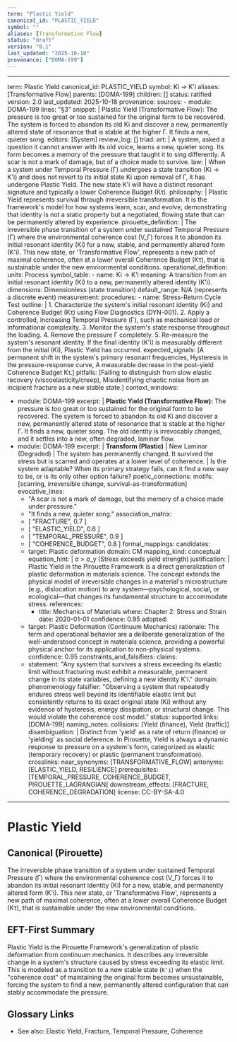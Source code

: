```yaml
---
term: "Plastic Yield"
canonical_id: "PLASTIC_YIELD"
symbol: ""
aliases: [Transformative Flow]
status: "draft"
version: "0.1"
last_updated: "2025-10-18"
provenance: ["DOMA-199"]
---
```


---
term: Plastic Yield
canonical_id: PLASTIC_YIELD
symbol: Ki → K'i
aliases: [Transformative Flow]
parents: [DOMA-199]
children: []
status: ratified
version: 2.0
last_updated: 2025-10-18
provenance:
  sources:
    - module: DOMA-199
      lines: "§3"
      snippet: |
        Plastic Yield (Transformative Flow): The pressure is too great or too sustained for the original form to be recovered. The system is forced to abandon its old Ki and discover a new, permanently altered state of resonance that is stable at the higher Γ. It finds a new, quieter song.
  editors: [System]
  review_log: []
triad:
  art: |
    A system, asked a question it cannot answer with its old voice, learns a new, quieter song. Its form becomes a memory of the pressure that taught it to sing differently. A scar is not a mark of damage, but of a choice made to survive.
  law: |
    When a system under Temporal Pressure (Γ) undergoes a state transition (Ki → K'i) and does not revert to its initial state Ki upon removal of Γ, it has undergone Plastic Yield. The new state K'i will have a distinct resonant signature and typically a lower Coherence Budget (Kτ).
  philosophy: |
    Plastic Yield represents survival through irreversible transformation. It is the framework's model for how systems learn, scar, and evolve, demonstrating that identity is not a static property but a negotiated, flowing state that can be permanently altered by experience.
pirouette_definition: |
  The irreversible phase transition of a system under sustained Temporal Pressure (Γ) where the environmental coherence cost (V_Γ) forces it to abandon its initial resonant identity (Ki) for a new, stable, and permanently altered form (K'i). This new state, or 'Transformative Flow', represents a new path of maximal coherence, often at a lower overall Coherence Budget (Kτ), that is sustainable under the new environmental conditions.
operational_definition:
  units: Process
  symbol_table:
    - name: Ki → K'i
      meaning: A transition from an initial resonant identity (Ki) to a new, permanently altered identity (K'i).
      dimensions: Dimensionless (state transition)
      default_range: N/A (represents a discrete event)
  measurement:
    procedures:
      - name: Stress-Return Cycle Test
        outline: |
          1. Characterize the system's initial resonant identity (Ki) and Coherence Budget (Kτ) using Flow Diagnostics (DYN-001).
          2. Apply a controlled, increasing Temporal Pressure (Γ), such as mechanical load or informational complexity.
          3. Monitor the system's state response throughout the loading.
          4. Remove the pressure Γ completely.
          5. Re-measure the system's resonant identity. If the final identity (K'i) is measurably different from the initial (Ki), Plastic Yield has occurred.
        expected_signals: [A permanent shift in the system's primary resonant frequencies, Hysteresis in the pressure-response curve, A measurable decrease in the post-yield Coherence Budget Kτ.]
        pitfalls: [Failing to distinguish from slow elastic recovery (viscoelasticity/creep), Misidentifying chaotic noise from an incipient fracture as a new stable state.]
context_windows:
  - module: DOMA-199
    excerpt: |
      **Plastic Yield (Transformative Flow):** The pressure is too great or too sustained for the original form to be recovered. The system is forced to abandon its old Ki and discover a new, permanently altered state of resonance that is stable at the higher Γ. It finds a new, quieter song. The old identity is irrevocably changed, and it settles into a new, often degraded, laminar flow.
  - module: DOMA-199
    excerpt: |
      **Transform (Plastic)** | New Laminar (Degraded) | The system has permanently changed. It survived the stress but is scarred and operates at a lower level of coherence. | Is the system adaptable? When its primary strategy fails, can it find a new way to be, or is its only other option failure?
poetic_connections:
  motifs: [scarring, irreversible change, survival-as-transformation]
  evocative_lines:
    - "A scar is not a mark of damage, but the memory of a choice made under pressure."
    - "It finds a new, quieter song."
  association_matrix:
    - [ "FRACTURE", 0.7 ]
    - [ "ELASTIC_YIELD", 0.6 ]
    - [ "TEMPORAL_PRESSURE", 0.9 ]
    - [ "COHERENCE_BUDGET", 0.8 ]
formal_mappings:
  candidates:
    - target: Plastic deformation
      domain: CM
      mapping_kind: conceptual
      equation_hint: |
        σ > σ_y (Stress exceeds yield strength)
      justification: |
        Plastic Yield in the Pirouette Framework is a direct generalization of plastic deformation in materials science. The concept extends the physical model of irreversible changes in a material's microstructure (e.g., dislocation motion) to any system—psychological, social, or ecological—that changes its fundamental structure to accommodate stress.
      references:
        - title: Mechanics of Materials
          where: Chapter 2: Stress and Strain
          date: 2020-01-01
      confidence: 0.95
  adopted:
    - target: Plastic Deformation (Continuum Mechanics)
      rationale: The term and operational behavior are a deliberate generalization of the well-understood concept in materials science, providing a powerful physical anchor for its application to non-physical systems.
      confidence: 0.95
constraints_and_falsifiers:
  claims:
    - statement: "Any system that survives a stress exceeding its elastic limit without fracturing must exhibit a measurable, permanent change in its state variables, defining a new identity K'i."
      domain: phenomenology
      falsifier: "Observing a system that repeatedly endures stress well beyond its identifiable elastic limit but consistently returns to its exact original state (Ki) without any evidence of hysteresis, energy dissipation, or structural change. This would violate the coherence cost model."
      status: supported
      links: [DOMA-199]
naming_notes:
  collisions: [Yield (finance), Yield (traffic)]
  disambiguation: |
    Distinct from 'yield' as a rate of return (finance) or 'yielding' as social deference. In Pirouette, Yield is always a dynamic response to pressure on a system's form, categorized as elastic (temporary recovery) or plastic (permanent transformation).
crosslinks:
  near_synonyms: [TRANSFORMATIVE_FLOW]
  antonyms: [ELASTIC_YIELD, RESILIENCE]
  prerequisites: [TEMPORAL_PRESSURE, COHERENCE_BUDGET, PIROUETTE_LAGRANGIAN]
  downstream_effects: [FRACTURE, COHERENCE_DEGRADATION]
license: CC-BY-SA-4.0
---

# Plastic Yield

## Canonical (Pirouette)
The irreversible phase transition of a system under sustained Temporal Pressure (Γ) where the environmental coherence cost (V_Γ) forces it to abandon its initial resonant identity (Ki) for a new, stable, and permanently altered form (K'i). This new state, or 'Transformative Flow', represents a new path of maximal coherence, often at a lower overall Coherence Budget (Kτ), that is sustainable under the new environmental conditions.

## EFT-First Summary
Plastic Yield is the Pirouette Framework's generalization of plastic deformation from continuum mechanics. It describes any irreversible change in a system's structure caused by stress exceeding its elastic limit. This is modeled as a transition to a new stable state (`K'i`) when the "coherence cost" of maintaining the original form becomes unsustainable, forcing the system to find a new, permanently altered configuration that can stably accommodate the pressure.

## Glossary Links
- See also: Elastic Yield, Fracture, Temporal Pressure, Coherence